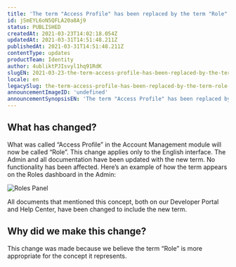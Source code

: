 ```yaml
---
title: 'The term "Access Profile" has been replaced by the term "Role" in your Admin UI'
id: jSmEYL6oN5QFLA20a8Aj9
status: PUBLISHED
createdAt: 2021-03-23T14:02:18.054Z
updatedAt: 2021-03-31T14:51:48.211Z
publishedAt: 2021-03-31T14:51:48.211Z
contentType: updates
productTeam: Identity
author: 4ubliktPJIsvyl1hq91RdK
slugEN: 2021-03-23-the-term-access-profile-has-been-replaced-by-the-term-role-in-your-admin-ui
locale: en
legacySlug: the-term-access-profile-has-been-replaced-by-the-term-role-in-your-admin-ui
announcementImageID: 'undefined'
announcementSynopsisEN: 'The term "Access Profile" has been replaced by "Role" to better reflect the concept it refers to.'
---
```


## What has changed?

What was called “Access Profile” in the Account Management module will now be called “Role”. This change applies only to the English interface. The Admin and all documentation have been updated with the new term. No functionality has been affected. Here’s an example of how the term appears on the Roles dashboard in the Admin:

![Roles Panel](https://cdn.statically.io/gh/vtexdocs/help-center-content/refs/heads/main/docs/en/announcements/2021/march/2021-03-23-the-term-access-profile-has-been-replaced-by-the-term-role-in-your-admin-ui_1.png)

All documents that mentioned this concept, both on our Developer Portal and Help Center, have been changed to include the new term.

## Why did we make this change?

This change was made because we believe the term “Role” is more appropriate for the concept it represents.

